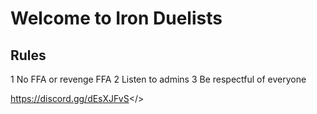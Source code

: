 # Welcome to Iron Duelists
## Rules
1 No FFA or revenge FFA
2 Listen to admins
3 Be respectful of everyone 

<a id="Join our discord - discord.gg/dEsXJFvS">https://discord.gg/dEsXJFvS</>
